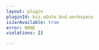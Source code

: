 ```yaml
---
layout: plugin
pluginId: biz.aQute.bnd.workspace
isJarAvailable: true
error: NONE
violations: []

---
```

